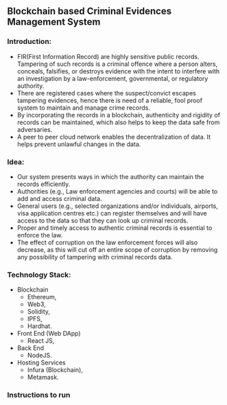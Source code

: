 ## Blockchain based Criminal Evidences Management System
### Introduction:
* FIR(First Information Record) are highly sensitive public records. Tampering of such records is a criminal offence where a person alters, conceals, falsifies, or destroys evidence with the intent to interfere with an investigation by a law-enforcement, governmental, or regulatory authority.
* There are registered cases where the suspect/convict escapes tampering evidences, hence there is need of a reliable, fool proof system to maintain and manage crime records.
* By incorporating the records in a blockchain, authenticity and rigidity of records can be maintained, which also helps to keep the data safe from adversaries. 
* A peer to peer cloud network enables the decentralization of data. It helps prevent unlawful changes in the data.
### Idea:
* Our system presents ways in which the authority can maintain the records  efficiently.
* Authorities (e.g., Law enforcement agencies and courts) will be able to add and access criminal data. 
* General users (e.g., selected organizations and/or individuals, airports, visa application centres etc.) can register themselves and will have access to the data so that they can look up criminal records. 
* Proper and timely access to authentic criminal records is essential to enforce the law. 
* The effect of corruption on the law enforcement forces will also decrease, as this will cut off an entire scope of corruption by removing any possibility of tampering with criminal records data.
### Technology Stack:
* Blockchain
    * Ethereum, 
    * Web3, 
    * Solidity,
    * IPFS,
    * Hardhat.
* Front End (Web DApp)
    * React JS, 
* Back End
    * NodeJS.
* Hosting Services
    * Infura (Blockchain),
    * Metamask.

### Instructions to run